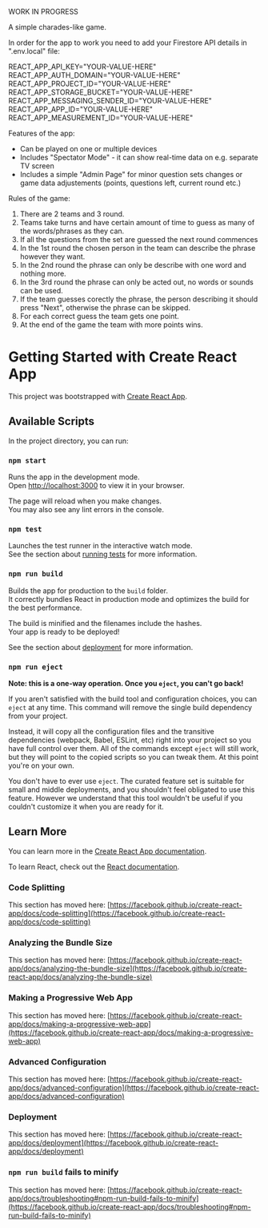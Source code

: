 WORK IN PROGRESS

A simple charades-like game.

In order for the app to work you need to add your Firestore API details in ".env.local" file:

REACT_APP_API_KEY="YOUR-VALUE-HERE"
REACT_APP_AUTH_DOMAIN="YOUR-VALUE-HERE"
REACT_APP_PROJECT_ID="YOUR-VALUE-HERE"
REACT_APP_STORAGE_BUCKET="YOUR-VALUE-HERE"
REACT_APP_MESSAGING_SENDER_ID="YOUR-VALUE-HERE"
REACT_APP_APP_ID="YOUR-VALUE-HERE"
REACT_APP_MEASUREMENT_ID="YOUR-VALUE-HERE"

Features of the app:

- Can be played on one or multiple devices
- Includes "Spectator Mode" - it can show real-time data on e.g. separate TV screen
- Includes a simple "Admin Page" for minor question sets changes or game data adjustements (points, questions left, current round etc.)

Rules of the game:

1. There are 2 teams and 3 round.
2. Teams take turns and have certain amount of time to guess as many of the words/phrases as they can.
3. If all the questions from the set are guessed the next round commences
4. In the 1st round the chosen person in the team can describe the phrase however they want.
5. In the 2nd round the phrase can only be describe with one word and nothing more.
6. In the 3rd round the phrase can only be acted out, no words or sounds can be used.
7. If the team guesses corectly the phrase, the person describing it should press "Next", otherwise the phrase can be skipped.
8. For each correct guess the team gets one point.
9. At the end of the game the team with more points wins.

# Getting Started with Create React App

This project was bootstrapped with [Create React App](https://github.com/facebook/create-react-app).

## Available Scripts

In the project directory, you can run:

### `npm start`

Runs the app in the development mode.\
Open [http://localhost:3000](http://localhost:3000) to view it in your browser.

The page will reload when you make changes.\
You may also see any lint errors in the console.

### `npm test`

Launches the test runner in the interactive watch mode.\
See the section about [running tests](https://facebook.github.io/create-react-app/docs/running-tests) for more information.

### `npm run build`

Builds the app for production to the `build` folder.\
It correctly bundles React in production mode and optimizes the build for the best performance.

The build is minified and the filenames include the hashes.\
Your app is ready to be deployed!

See the section about [deployment](https://facebook.github.io/create-react-app/docs/deployment) for more information.

### `npm run eject`

**Note: this is a one-way operation. Once you `eject`, you can't go back!**

If you aren't satisfied with the build tool and configuration choices, you can `eject` at any time. This command will remove the single build dependency from your project.

Instead, it will copy all the configuration files and the transitive dependencies (webpack, Babel, ESLint, etc) right into your project so you have full control over them. All of the commands except `eject` will still work, but they will point to the copied scripts so you can tweak them. At this point you're on your own.

You don't have to ever use `eject`. The curated feature set is suitable for small and middle deployments, and you shouldn't feel obligated to use this feature. However we understand that this tool wouldn't be useful if you couldn't customize it when you are ready for it.

## Learn More

You can learn more in the [Create React App documentation](https://facebook.github.io/create-react-app/docs/getting-started).

To learn React, check out the [React documentation](https://reactjs.org/).

### Code Splitting

This section has moved here: [https://facebook.github.io/create-react-app/docs/code-splitting](https://facebook.github.io/create-react-app/docs/code-splitting)

### Analyzing the Bundle Size

This section has moved here: [https://facebook.github.io/create-react-app/docs/analyzing-the-bundle-size](https://facebook.github.io/create-react-app/docs/analyzing-the-bundle-size)

### Making a Progressive Web App

This section has moved here: [https://facebook.github.io/create-react-app/docs/making-a-progressive-web-app](https://facebook.github.io/create-react-app/docs/making-a-progressive-web-app)

### Advanced Configuration

This section has moved here: [https://facebook.github.io/create-react-app/docs/advanced-configuration](https://facebook.github.io/create-react-app/docs/advanced-configuration)

### Deployment

This section has moved here: [https://facebook.github.io/create-react-app/docs/deployment](https://facebook.github.io/create-react-app/docs/deployment)

### `npm run build` fails to minify

This section has moved here: [https://facebook.github.io/create-react-app/docs/troubleshooting#npm-run-build-fails-to-minify](https://facebook.github.io/create-react-app/docs/troubleshooting#npm-run-build-fails-to-minify)
